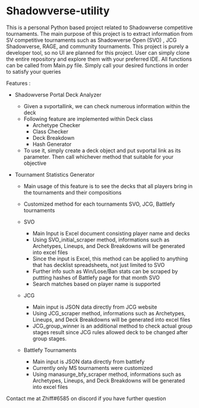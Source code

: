 # Shadowverse-utility
This is a personal Python based project related to Shadowverse competitive tournaments. The main purpose of this project is to extract information from SV competitive tournaments such as Shadowverse Open (SVO) , JCG Shadowverse, RAGE, and community tournaments. This project is purely a developer tool, so no UI are planned for this project. User can simply clone the entire repository and explore them with your preferred IDE. All functions can be called from Main.py file. Simply call your desired functions in order to satisfy your queries

Features :

- Shadowverse Portal Deck Analyzer
  - Given a svportallink, we can check numerous information within the deck
  - Following feature are implemented within Deck class
    - Archetype Checker
    - Class Checker
    - Deck Breakdown
    - Hash Generator
  - To use it, simply create a deck object and put svportal link as its parameter. Then call whichever method that suitable for your objective

- Tournament Statistics Generator

  - Main usage of this feature is to see the decks that all players bring in the tournaments and their compositions
  - Customized method for each tournaments SVO, JCG, Battlefy tournaments
  
  - SVO
    - Main Input is Excel document consisting player name and decks
    - Using SVO_initial_scraper method, informations such as Archetypes, Lineups, and Deck Breakdowns will be generated into excel files
    - Since the input is Excel, this method can be applied to anything that has decklist spreadsheets, not just limited to SVO
    - Further info such as Win/Lose/Ban stats can be scraped by puttting hashes of Battlefy page for that month SVO
    - Search matches based on player name is supported
    
  - JCG
    - Main input is JSON data directly from JCG website
    - Using JCG_scraper method, informations such as Archetypes, Lineups, and Deck Breakdowns will be generated into excel files
    - JCG_group_winner is an additional method to check actual group stages result since JCG rules allowed deck to be changed after group stages. 
    
  - Battlefy Tournaments
    - Main input is JSON data directly from battlefy
    - Currently only MS tournaments were customized
    - Using manasurge_bfy_scraper method, informations such as Archetypes, Lineups, and Deck Breakdowns will be generated into excel files
    
Contact me at Zhiff#6585 on discord if you have further question
